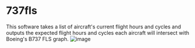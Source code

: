 # 737fls
This software takes a list of aircraft's current flight hours and cycles and outputs the expected flight hours and cycles each aircraft will intersect with Boeing's B737 FLS graph.
![image](https://user-images.githubusercontent.com/151863/58761071-f40ecf80-8550-11e9-96da-e52f0236f00b.png)
